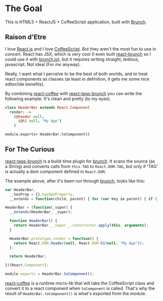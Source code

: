 # The Goal

This is HTML5 + ReactJS + CoffeeScript application, built with [Brunch](http://brunch.io).

## Raison d'Etre

I love [React.js][] and I love [CoffeeScript][]. But they aren't the most fun to use in concert. React has JSX, which is very cool (I even built [react-brunch][] so I could use it with [brunch.io][]), but it requires writing straight, *tedious*, javascript. Not ideal (For *me* anyway). 

Really, I want what I perceive to be the best of both worlds, and to treat react components as classes (at least in definition, it gets me some nice editor/ide benefits). 

By combining [react-coffee][] with [react-tags-brunch][] you can write the following example. It's clean and pretty (to my eyes).

```coffeescript
class HeaderBar extends React.Component
  render: ->
    (@header null,
      (@h1 null, "My App")
    )

module.exports= HeaderBar.toComponent()
```


## For The Curious

[react-tags-brunch][] is a build-time plugin for [brunch][]. It scans the source (as a String) and converts calls from `this.TAG` to `React.DOM.TAG`, but only if 'TAG' is actually a dom component defined in `React.DOM`.

The example above, after it's been run through [brunch][], looks like this:

```javascript
var HeaderBar,
  __hasProp = {}.hasOwnProperty,
  __extends = function(child, parent) { for (var key in parent) { if (__hasProp.call(parent, key)) child[key] = parent[key]; } function ctor() { this.constructor = child; } ctor.prototype = parent.prototype; child.prototype = new ctor(); child.__super__ = parent.prototype; return child; };

HeaderBar = (function(_super) {
  __extends(HeaderBar, _super);

  function HeaderBar() {
    return HeaderBar.__super__.constructor.apply(this, arguments);
  }

  HeaderBar.prototype.render = function() {
    return React.DOM.header(null, React.DOM.h1(null, "My App"));
  };

  return HeaderBar;

})(React.Component);

module.exports = HeaderBar.toComponent();
```

[react-coffee][] is a runtime micro-lib that will take the CoffeeScript class and convert it to a react component when `toComponent` is called. That's why the result of `HeaderBar.toComponent()` is what's exported from the module. 


[React.js]: facebook.github.io/react/
[CoffeeScript]: http://coffeescript.org/
[brunch.io]: http://brunch.io
[brunch]: http://brunch.io
[react-coffee]: https://github.com/elucidata/react-coffee
[react-tags-brunch]: https://github.com/elucidata/react-tags-brunch
[react-brunch]: https://github.com/darthapo/react-brunch